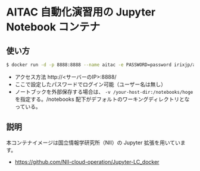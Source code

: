 # AITAC 自動化演習用の Jupyter Notebook コンテナ


## 使い方

```bash
$ docker run -d -p 8888:8888 --name aitac -e PASSWORD=password irixjp/aitac-automation-jupyter:latest
```

- アクセス方法 http://<サーバーのIP>:8888/
- ここで設定したパスワードでログイン可能（ユーザー名は無し）
- ノートブックを外部保存する場合は、 `-v /your-host-dir:/notebooks/hoge` を指定する。/notebooks 配下がデフォルトのワーキングディレクトリとなっている。


## 説明

本コンテナイメージは国立情報学研究所（NII）の Jupyter 拡張を用いています。

- https://github.com/NII-cloud-operation/Jupyter-LC_docker
